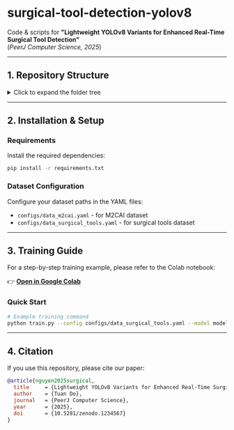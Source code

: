 # surgical-tool-detection-yolov8

Code & scripts for **"Lightweight YOLOv8 Variants for Enhanced Real-Time Surgical Tool Detection"**  
(*PeerJ Computer Science, 2025*)

---

## 1. Repository Structure

<details>
<summary>Click to expand the folder tree</summary>

```text
surgical-tool-detection-yolov8/
├─ README.md
├─ requirements.txt
├─ configs/
│  ├─ data_m2cai.yaml
│  └─ data_surgical_tools.yaml
├─ models/
│  ├─ model1/            # +G + SC3T + C2f-Ghost (example)
│  │  ├─ ultralytics/
│  │  └─ README.md
│  │
│  ├─ model2/            # model1 + CAM + CBAM
│  │  ├─ ultralytics/
│  │  └─ README.md
│  │  
│  └─ model3/            # +G + SC3T + CBAM (best)
│     ├─ ultralytics/
│     └─ README.md
│    
└─ .gitignore
```

</details>

---

## 2. Installation & Setup

### Requirements
Install the required dependencies:

```bash
pip install -r requirements.txt
```

### Dataset Configuration
Configure your dataset paths in the YAML files:
- `configs/data_m2cai.yaml` - for M2CAI dataset
- `configs/data_surgical_tools.yaml` - for surgical tools dataset

---

## 3. Training Guide

For a step-by-step training example, please refer to the Colab notebook:  

👉 [**Open in Google Colab**](https://colab.research.google.com/drive/1W6aJbrVoVKeqEHPcdncOmVnV4aM4Mf7j?usp=sharing)

### Quick Start
```bash
# Example training command
python train.py --config configs/data_surgical_tools.yaml --model model3
```

---

## 4. Citation

If you use this repository, please cite our paper:

```bibtex
@article{nguyen2025surgical,
  title     = {Lightweight YOLOv8 Variants for Enhanced Real-Time Surgical Tool Detection},
  author    = {Tuan Do},
  journal   = {PeerJ Computer Science},
  year      = {2025},
  doi       = {10.5281/zenodo.1234567}
}
```
